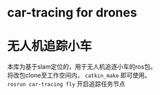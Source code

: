 # car-tracing for drones
# 无人机追踪小车

本库为基于slam定位的，用于无人机追逐小车的ros包。  
将改包clone至工作空间内， `catkin_make` 即可使用。  
`rosrun car-tracing fly` 开启追踪任务节点
